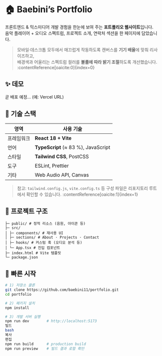 # 🏠 Baebini’s Portfolio

프론트엔드 & 믹스미디어 개발 경험을 한눈에 보여 주는 **포트폴리오 웹사이트**입니다.  
음악 플레이어 + 오디오 스펙트럼, 프로젝트 소개, 연락처 섹션을 한 페이지에 담았습니다.

> 모바일·데스크톱 모두에서 매끄럽게 작동하도록 캔버스를 **기기 배율**에 맞춰 리사이즈하고,  
> 배경색과 어울리는 스펙트럼 컬러를 **볼륨에 따라 밝기 조절**하도록 개선했습니다. :contentReference[oaicite:0]{index=0}

## ✨ 데모

곧 배포 예정… (예: Vercel URL)

## 🔧 기술 스택

| 영역       | 사용 기술                           |
| ---------- | ----------------------------------- |
| 프레임워크 | **React 18 + Vite**                 |
| 언어       | **TypeScript** (≈ 83 %), JavaScript |
| 스타일     | **Tailwind CSS**, PostCSS           |
| 도구       | ESLint, Prettier                    |
| 기타       | Web Audio API, Canvas               |

> 참고: `tailwind.config.js`, `vite.config.ts` 등 구성 파일은 리포지토리 루트에서 확인할 수 있습니다. :contentReference[oaicite:1]{index=1}

## 📂 프로젝트 구조

```
├─ public/ # 정적 리소스 (음원, 아이콘 등)
├─ src/
│ ├─ components/ # 재사용 UI
│ ├─ sections/ # About · Projects · Contact
│ ├─ hooks/ # 커스텀 훅 (오디오 분석 등)
│ └─ App.tsx # 진입 컴포넌트
├─ index.html # Vite 템플릿
└─ package.json
```

## 🚀 빠른 시작

```bash
# 1) 저장소 클론
git clone https://github.com/baebini11/portfolio.git
cd portfolio

# 2) 패키지 설치
npm install

# 3) 개발 서버 실행
npm run dev        # http://localhost:5173
빌드
bash
복사
편집
npm run build      # production build
npm run preview    # 빌드 결과 로컬 확인
```
